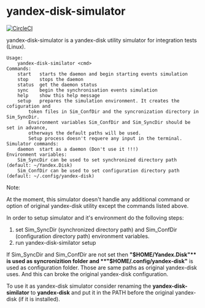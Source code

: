 # yandex-disk-simulator
[![CircleCI](https://circleci.com/gh/slytomcat/yandex-disk-simulator.svg?style=svg)](https://circleci.com/gh/slytomcat/yandex-disk-simulator)

yandex-disk-simulator is a yandex-disk utility simulator for integration tests (Linux).

    Usage:
    	yandex-disk-similator <cmd>
    Commands:
    	start	starts the daemon and begin starting events simulation
    	stop	stops the daemon
    	status	get the daemon status
    	sync	begin the synchronisation events simulation
    	help    show this help message
    	setup 	prepares the simulation environment. It creates the cofiguration and 
    		token files in Sim_ConfDir and the syncronization directory in Sim_SyncDir.
    		Environment variables Sim_ConfDir and Sim_SyncDir should be set in advance, 
    		otherways the default paths will be used.
    		Setup process doesn't requere any input in the terminal.
    Simulator commands:
    	daemon	start as a daemon (Don't use it !!!)
    Environment variables:
    	Sim_SyncDir	can be used to set synchronized directory path (default: ~/Yandex.Disk)
    	Sim_ConfDir	can be used to set configuration directory path (default: ~/.config/yandex-disk)

Note:

At the moment, this simulator doesn't handle any additional command or option of original yandex-disk utility except the commands listed above.

In order to setup simulator and it's environment do the folloving steps:
1. set Sim_SyncDir (synchronized directory path) and Sim_ConfDir (configuration directory path) environment variables.
2. run 
    yandex-disk-similator setup

If Sim_SyncDir and Sim_ConfDir are not set then **"$HOME/Yandex.Disk"** is used as syncronizition folder and **"$HOME/.config/yandex-disk"** is used as configuration folder. Those are same paths as original yandex-disk uses. And this can broke the original yandex-disk configuration.

To use it as yandex-disk simulator consider renaming the **yandex-disk-similator** to **yandex-disk** and put it in the PATH before the original yandex-disk (if it is installed).
